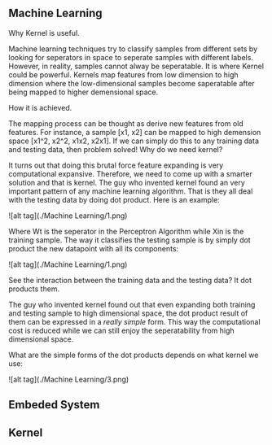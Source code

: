 Machine Learning
-----------------------
Why Kernel is useful. 

Machine learning techniques try to classify samples from different sets by looking for seperators in space to seperate samples with different labels. However, in reality, samples cannot alway be seperatable. It is where Kernel could be powerful. Kernels map features from low dimension to high dimension where the low-dimensional samples become saperatable after being mapped to higher demensional space.

How it is achieved. 

The mapping process can be thought as derive new features from old features. For instance, a sample [x1, x2] can be mapped to high demension space [x1^2, x2^2, x1x2, x2x1]. If we can simply do this to any training data and testing data, then problem solved! Why do we need kernel? 

It turns out that doing this brutal force feature expanding is very computational expansive. Therefore, we need to come up with a smarter solution and that is kernel. The guy who invented kernel found an very important pattern of any machine learning algorithm. That is they all deal with the testing data by doing dot product. Here is an example:

![alt tag](./Machine Learning/1.png)

Where Wt is the seperator in the Perceptron Algorithm while Xin is the training sample. The way it classifies the testing sample is by simply dot product the new datapoint with all its components:

![alt tag](./Machine Learning/1.png)

See the interaction between the training data and the testing data? It dot products them.

The guy who invented kernel found out that even expanding both training and testing sample to high dimensional space, the dot product result of them can be expressed in a *really simple* form. This way the computational cost is reduced while we can still enjoy the seperatability from high dimensional space.

What are the simple forms of the dot products depends on what kernel we use:

![alt tag](./Machine Learning/3.png)


Embeded System
----



Kernel
-------

